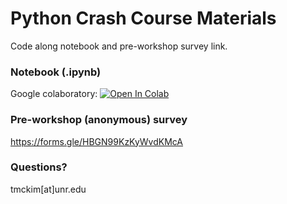 # Python Crash Course Materials
Code along notebook and pre-workshop survey link.

### Notebook (.ipynb)
Google colaboratory: [![Open In Colab](https://colab.research.google.com/assets/colab-badge.svg)](https://colab.research.google.com/github/tmckim/python-crash-course/blob/main/PythonCrashCourse_Notebook.ipynb)

### Pre-workshop (anonymous) survey
https://forms.gle/HBGN99KzKyWvdKMcA


### Questions?
tmckim[at]unr.edu

